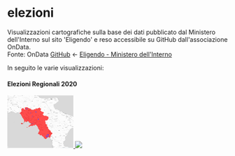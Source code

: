 # elezioni

Visualizzazioni cartografiche sulla base dei dati pubblicato dal Ministero dell'Interno sul sito 'Eligendo' e reso accessibile su GitHub dall'associazione OnData.<br>
 Fonte: OnData <a href="https://elezioni.interno.gov.it/report" target="_blank">GitHub</a> <- <a href="https://elezioni.interno.gov.it/report" target="_blank">Eligendo - Ministero dell'Interno</a>

In seguito le varie visualizzazioni:

#### Elezioni Regionali 2020 

<a href="https://gjrichter.github.io/viz/Elezioni/gallery/Regionali_2020_Campania" >
<img src="https://raw.githubusercontent.com/gjrichter/viz/master/Elezioni/Regionali/Campania/2020/img/ixmaps_project_Campania_2020_candidate_winner.png" style="width:30%" ></a><a href="https://gjrichter.github.io/viz/Elezioni/gallery/Regionali_2020_Puglia" >
<img src="https://raw.githubusercontent.com/gjrichter/viz/master/Elezioni/Regionali/Puglia/2020/ixmaps_project_Puglia_2020_candidate_winner.png" style="width:30%" ></a>


